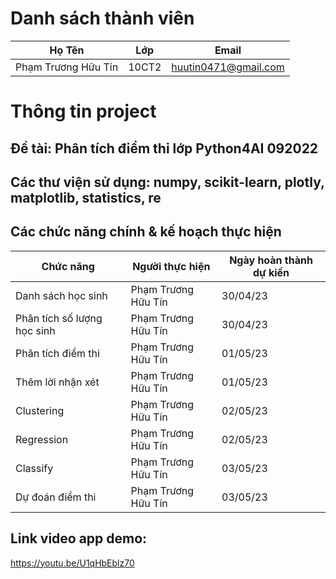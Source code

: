 # Danh sách thành viên
Họ Tên|Lớp|Email
-|-|-
Phạm Trương Hữu Tín|10CT2|huutin0471@gmail.com

# Thông tin project
## Đề tài: Phân tích điểm thi lớp Python4AI 092022
## Các thư viện sử dụng: numpy, scikit-learn, plotly, matplotlib, statistics, re
## Các chức năng chính & kế hoạch thực hiện

Chức năng|Người thực hiện|Ngày hoàn thành dự kiến
-|-|-
Danh sách học sinh|Phạm Trương Hữu Tín|30/04/23
Phân tích số lượng học sinh|Phạm Trương Hữu Tín|30/04/23
Phân tích điểm thi|Phạm Trương Hữu Tín|01/05/23
Thêm lời nhận xét|Phạm Trương Hữu Tín|01/05/23
Clustering|Phạm Trương Hữu Tín|02/05/23
Regression|Phạm Trương Hữu Tín|02/05/23
Classify|Phạm Trương Hữu Tín|03/05/23
Dự đoán điểm thi|Phạm Trương Hữu Tín|03/05/23
## Link video app demo:
https://youtu.be/U1qHbEblz70